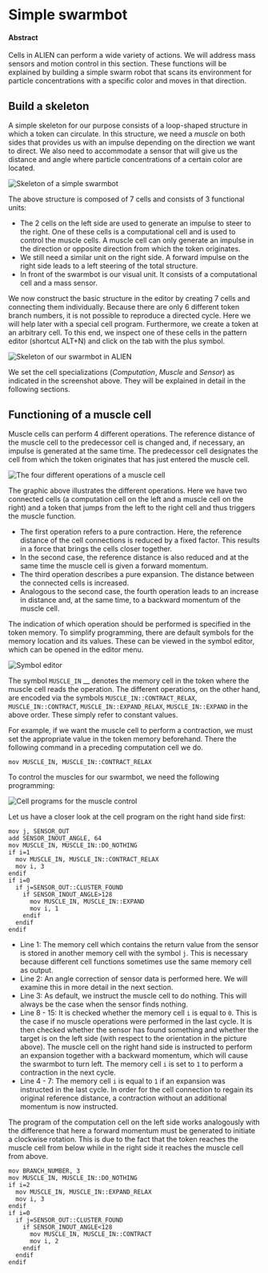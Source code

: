 # Simple swarmbot

#### Abstract

Cells in ALIEN can perform a wide variety of actions. We will address mass sensors and motion control in this section. These functions will be explained by building a simple swarm robot that scans its environment for particle concentrations with a specific color and moves in that direction.

## Build a skeleton

A simple skeleton for our purpose consists of a loop-shaped structure in which a token can circulate. In this structure, we need a _muscle_ on both sides that provides us with an impulse depending on the direction we want to direct. We also need to accommodate a sensor that will give us the distance and angle where particle concentrations of a certain color are located.

![Skeleton of a simple swarmbot](../../.gitbook/assets/skeleton.svg)

The above structure is composed of 7 cells and consists of 3 functional units:

* The 2 cells on the left side are used to generate an impulse to steer to the right. One of these cells is a computational cell and is used to control the muscle cells. A muscle cell can only generate an impulse in the direction or opposite direction from which the token originates.
* We still need a similar unit on the right side. A forward impulse on the right side leads to a left steering of the total structure.
* In front of the swarmbot is our visual unit. It consists of a computational cell and a mass sensor.

We now construct the basic structure in the editor by creating 7 cells and connecting them individually. Because there are only 6 different token branch numbers, it is not possible to reproduce a directed cycle. Here we will help later with a special cell program. Furthermore, we create a token at an arbitrary cell. To this end, we inspect one of these cells in the pattern editor (shortcut ALT+N) and click on the tab with the plus symbol.

![Skeleton of our swarmbot in ALIEN](../../.gitbook/assets/skeleton.PNG)

We set the cell specializations (_Computation_, _Muscle_ and _Sensor_) as indicated in the screenshot above. They will be explained in detail in the following sections.&#x20;

## Functioning of a muscle cell

Muscle cells can perform 4 different operations. The reference distance of the muscle cell to the predecessor cell is changed and, if necessary, an impulse is generated at the same time. The predecessor cell designates the cell from which the token originates that has just entered the muscle cell.

![The four different operations of a muscle cell](../../.gitbook/assets/muscle.svg)

The graphic above illustrates the different operations. Here we have two connected cells (a computation cell on the left and a muscle cell on the right) and a token that jumps from the left to the right cell and thus triggers the muscle function.

* The first operation refers to a pure contraction. Here, the reference distance of the cell connections is reduced by a fixed factor. This results in a force that brings the cells closer together.
* In the second case, the reference distance is also reduced and at the same time the muscle cell is given a forward momentum.
* The third operation describes a pure expansion. The distance between the connected cells is increased.
* Analogous to the second case, the fourth operation leads to an increase in distance and, at the same time, to a backward momentum of the muscle cell.

The indication of which operation should be performed is specified in the token memory. To simplify programming, there are default symbols for the memory location and its values. These can be viewed in the symbol editor, which can be opened in the editor menu.

![Symbol editor](../../.gitbook/assets/symbols.PNG)

The symbol `MUSCLE_IN` __ denotes the memory cell in the token where the muscle cell reads the operation. The different operations, on the other hand, are encoded via the symbols `MUSCLE_IN::CONTRACT_RELAX`, `MUSCLE_IN::CONTRACT`, `MUSCLE_IN::EXPAND_RELAX`, `MUSCLE_IN::EXPAND` in the above order. These simply refer to constant values.

For example, if we want the muscle cell to perform a contraction, we must set the appropriate value in the token memory beforehand. There the following command in a preceding computation cell we do.

```
mov MUSCLE_IN, MUSCLE_IN::CONTRACT_RELAX
```

To control the muscles for our swarmbot, we need the following programming:

![Cell programs for the muscle control](<../../.gitbook/assets/muscle programming.PNG>)

Let us have a closer look at the cell program on the right hand side first:

```
mov j, SENSOR_OUT
add SENSOR_INOUT_ANGLE, 64
mov MUSCLE_IN, MUSCLE_IN::DO_NOTHING
if i=1
  mov MUSCLE_IN, MUSCLE_IN::CONTRACT_RELAX
  mov i, 3
endif
if i=0
  if j=SENSOR_OUT::CLUSTER_FOUND
    if SENSOR_INOUT_ANGLE>128
      mov MUSCLE_IN, MUSCLE_IN::EXPAND
      mov i, 1
    endif
  endif
endif
```

* Line 1: The memory cell which contains the return value from the sensor is stored in another memory cell with the symbol `j`. This is necessary because different cell functions sometimes use the same memory cell as output.
* Line 2: An angle correction of sensor data is performed here. We will examine this in more detail in the next section.
* Line 3: As default, we instruct the muscle cell to do nothing. This will always be the case when the sensor finds nothing.
* Line 8 - 15: It is checked whether the memory cell `i` is equal to `0`. This is the case if no muscle operations were performed in the last cycle. It is then checked whether the sensor has found something and whether the target is on the left side (with respect to the orientation in the picture above). The muscle cell on the right hand side is instructed to perform an expansion together with a backward momentum, which will cause the swarmbot to turn left. The memory cell `i` is set to `1` to perform a contraction in the next cycle.
* Line 4 - 7: The memory cell `i` is equal to `1` if an expansion was instructed in the last cycle. In order for the cell connection to regain its original reference distance, a contraction without an additional momentum is now instructed.

The program of the computation cell on the left side works analogously with the difference that here a forward momentum must be generated to initiate a clockwise rotation. This is due to the fact that the token reaches the muscle cell from below while in the right side it reaches the muscle cell from above.

```
mov BRANCH_NUMBER, 3
mov MUSCLE_IN, MUSCLE_IN::DO_NOTHING
if i=2
  mov MUSCLE_IN, MUSCLE_IN::EXPAND_RELAX
  mov i, 3
endif
if i=0
  if j=SENSOR_OUT::CLUSTER_FOUND
    if SENSOR_INOUT_ANGLE<128
      mov MUSCLE_IN, MUSCLE_IN::CONTRACT
      mov i, 2
    endif
  endif
endif
```

